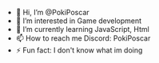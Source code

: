 - 👋 Hi, I’m @PokiPoscar
- 👀 I’m interested in Game development
- 🌱 I’m currently learning JavaScript, Html
- 📫 How to reach me Discord: PokiPoscar
- ⚡ Fun fact: I don't know what im doing
